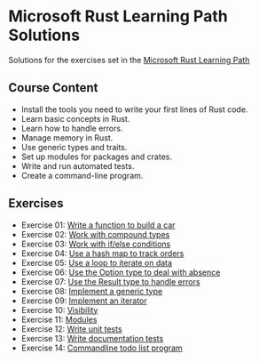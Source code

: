 # Microsoft Rust Learning Path Solutions

Solutions for the exercises set in the
[Microsoft Rust Learning Path](https://learn.microsoft.com/en-us/training/paths/rust-first-steps/)

## Course Content

* Install the tools you need to write your first lines of Rust code.
* Learn basic concepts in Rust.
* Learn how to handle errors.
* Manage memory in Rust.
* Use generic types and traits.
* Set up modules for packages and crates.
* Write and run automated tests.
* Create a command-line program.

## Exercises 

- Exercise 01: [Write a function to build a car](car)
- Exercise 02: [Work with compound types](car2)
- Exercise 03: [Work with if/else conditions](car3)
- Exercise 04: [Use a hash map to track orders](car4)
- Exercise 05: [Use a loop to iterate on data](car5)
- Exercise 06: [Use the Option type to deal with absence](person)
- Exercise 07: [Use the Result type to handle errors](file)
- Exercise 08: [Implement a generic type](container)
- Exercise 09: [Implement an iterator](groups)
- Exercise 10: [Visibility](car-factory)
- Exercise 11: [Modules](text-processing)
- Exercise 12: [Write unit tests](unit-test)
- Exercise 13: [Write documentation tests](doctests_exercise)
- Exercise 14: [Commandline todo list program](rusty-journal)
